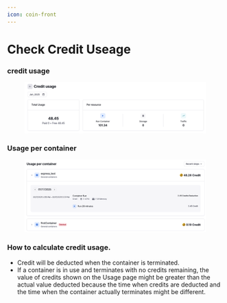 ```yaml
---
icon: coin-front
---
```


# Check Credit Useage



### credit usage

<figure><img src="../../.gitbook/assets/image (3).png" alt=""><figcaption></figcaption></figure>

### Usage per container

<figure><img src="../../.gitbook/assets/image (2).png" alt=""><figcaption></figcaption></figure>

### How to calculate credit usage.

* Credit will be deducted when the container is terminated.
* If a container is in use and terminates with no credits remaining, the value of credits shown on the Usage page might be greater than the actual value deducted because the time when credits are deducted and the time when the container actually terminates might be different.
